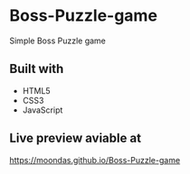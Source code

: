 # Boss-Puzzle-game
Simple Boss Puzzle game

## Built with
- HTML5
- CSS3
- JavaScript

## Live preview aviable at
https://moondas.github.io/Boss-Puzzle-game
